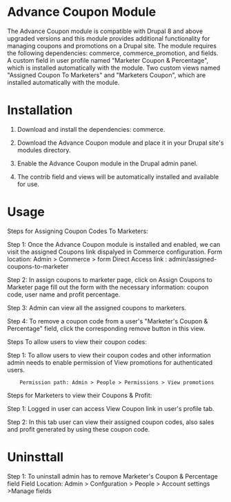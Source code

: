 # Advance Coupon Module

The Advance Coupon module is compatible with Drupal 8 and above upgraded
versions and this module  provides additional functionality for managing
coupons and promotions on a Drupal site.
The module requires the following dependencies: commerce, 
commerce_promotion, and fields.   
A custom field in user  profile named "Marketer  Coupon & Percentage",
which is installed automatically with the module.
Two custom views named "Assigned Coupon To Marketers" and "Marketers Coupon",
which are installed automatically with the module.

# Installation
 
1. Download and install the dependencies: commerce.

2. Download the Advance Coupon module and place it in your Drupal site's
modules directory.

3. Enable the Advance Coupon module in the Drupal admin panel.

4. The contrib field and views will be automatically installed and available
for use.

# Usage

Steps for Assigning Coupon Codes To Marketers:

Step 1: Once the Advance Coupon module is installed and enabled, we can visit
        the assigned Coupons link dispalyed in Commerce configuration.
        Form location:  Admin > Commerce > form
        Direct Access link : admin/assigned-coupons-to-marketer
   
Step 2: In assign coupons to marketer page, click on Assign Coupons to Marketer
        page fill out the form with the necessary information: coupon code,
        user name and profit percentage.

Step 3: Admin can view all the assigned coupons to marketers.

Step 4: To remove a coupon code from a user's "Marketer's Coupon & Percentage" 
        field, click the corresponding remove button in this view.

Steps To allow users to view their coupon codes:

Step 1: To allow users to view their coupon codes and other information
        admin needs to enable permission of View promotions for authenticated
        users.

        Permission path: Admin > People > Permissions > View promotions

Steps for Marketers to view their Coupons & Profit:

Step 1: Logged in user can access View Coupon link in user's profile tab.

Step 2: In this tab user can view their assigned coupon codes, also sales 
        and profit generated by using these coupon code.


# Uninsttall

Step 1: To uninstall admin has to remove Marketer's Coupon & Percentage field
        Field Location:
        Admin > Confguration > People > Account settings >Manage fields
